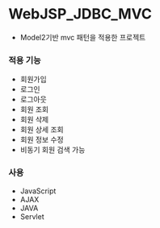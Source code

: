 # WebJSP_JDBC_MVC

- Model2기반 mvc 패턴을 적용한 프로젝트

### 적용 기능

- 회원가입
- 로그인
- 로그아웃
- 회원 조회
- 회원 삭제
- 회원 상세 조회
- 회원 정보 수정
- 비동기 회원 검색 가능

### 사용 
- JavaScript
- AJAX
- JAVA
- Servlet
